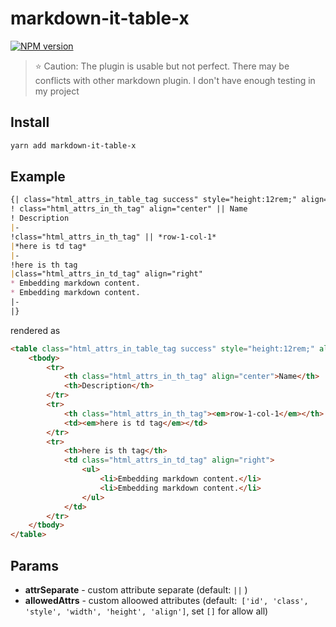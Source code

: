 # markdown-it-table-x

[![NPM version](https://img.shields.io/npm/v/markdown-it-table-x.svg?style=flat-square&color=green)](https://www.npmjs.org/package/markdown-it-table-x)

> :star: Caution: The plugin is usable but not perfect. There may be conflicts with other markdown plugin. I don't have enough testing in my project

## Install

```bash
yarn add markdown-it-table-x
```

## Example

```markdown
{| class="html_attrs_in_table_tag success" style="height:12rem;" align="right"
! class="html_attrs_in_th_tag" align="center" || Name
! Description
|-
!class="html_attrs_in_th_tag" || *row-1-col-1*
|*here is td tag*
|-
!here is th tag
|class="html_attrs_in_td_tag" align="right"
* Embedding markdown content.
* Embedding markdown content.
|-
|}
```

rendered as

```html
<table class="html_attrs_in_table_tag success" style="height:12rem;" align="right">
    <tbody>
        <tr>
            <th class="html_attrs_in_th_tag" align="center">Name</th>
            <th>Description</th>
        </tr>
        <tr>
            <th class="html_attrs_in_th_tag"><em>row-1-col-1</em></th>
            <td><em>here is td tag</em></td>
        </tr>
        <tr>
            <th>here is th tag</th>
            <td class="html_attrs_in_td_tag" align="right">
                <ul>
                    <li>Embedding markdown content.</li>
                    <li>Embedding markdown content.</li>
                </ul>
            </td>
        </tr>
    </tbody>
</table>
```

## Params

- **attrSeparate** - custom attribute separate (default: `||` )
- **allowedAttrs** - custom alloowed attributes (default:` ['id', 'class', 'style', 'width', 'height', 'align']`, set `[]` for allow all)
